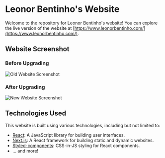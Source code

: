 # Leonor Bentinho's Website

Welcome to the repository for Leonor Bentinho's website! You can explore the live version of the website at [https://www.leonorbentinho.com/](https://www.leonorbentinho.com/).

## Website Screenshot

### Before Upgrading
![Old Website Screenshot](old-screenshot.png)

### After Upgrading
![New Website Screenshot](new-screenshot.png)

## Technologies Used

This website is built using various technologies, including but not limited to:

- [React](https://reactjs.org/): A JavaScript library for building user interfaces.
- [Next.js](https://nextjs.org/): A React framework for building static and dynamic websites.
- [Styled-components](https://styled-components.com/): CSS-in-JS styling for React components.
- ... and more!

